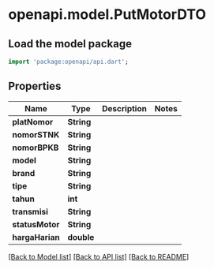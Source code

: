 # openapi.model.PutMotorDTO

## Load the model package
```dart
import 'package:openapi/api.dart';
```

## Properties
Name | Type | Description | Notes
------------ | ------------- | ------------- | -------------
**platNomor** | **String** |  | 
**nomorSTNK** | **String** |  | 
**nomorBPKB** | **String** |  | 
**model** | **String** |  | 
**brand** | **String** |  | 
**tipe** | **String** |  | 
**tahun** | **int** |  | 
**transmisi** | **String** |  | 
**statusMotor** | **String** |  | 
**hargaHarian** | **double** |  | 

[[Back to Model list]](../README.md#documentation-for-models) [[Back to API list]](../README.md#documentation-for-api-endpoints) [[Back to README]](../README.md)


